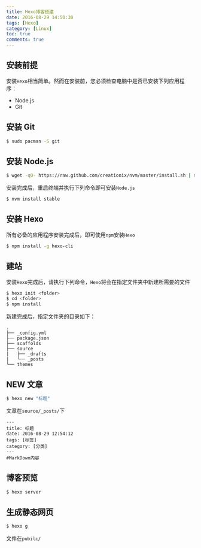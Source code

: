 ```yaml
---
title: Hexo博客搭建
date: 2016-08-29 14:50:30
tags: [Hexo]
category: [Linux]
toc: true
comments: true
---
```

## 安装前提
安装`Hexo`相当简单。然而在安装前，您必须检查电脑中是否已安装下列应用程序：
* Node.js
* Git

## 安装 Git
```bash
$ sudo pacman -S git
```
## 安装 Node.js
```bash
$ wget -qO- https://raw.github.com/creationix/nvm/master/install.sh | sh
```
安装完成后，重启终端并执行下列命令即可安装`Node.js`
```bash
$ nvm install stable
```
## 安装 Hexo
所有必备的应用程序安装完成后，即可使用`npm`安装`Hexo`
```bash
$ npm install -g hexo-cli
```
## 建站
安装`Hexo`完成后，请执行下列命令，`Hexo`将会在指定文件夹中新建所需要的文件
```bash
$ hexo init <folder>
$ cd <folder>
$ npm install
```
新建完成后，指定文件夹的目录如下：
```
.
├── _config.yml
├── package.json
├── scaffolds
├── source
|   ├── _drafts
|   └── _posts
└── themes
```
## NEW 文章
```bash
$ hexo new "标题"
```
文章在`source/_posts/`下
```
---
title: 标题
date: 2016-08-29 12:54:12
tags: [标签]
category: [分类]
---
#MarkDown内容
```
## 博客预览
```bash
$ hexo server
```

## 生成静态网页
```bash
$ hexo g
```
文件在`pubilc/`

